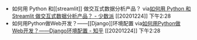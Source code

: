 - 如何用 Python 和[[streamlit]] 做交互式数据分析产品？
  via[如何用 Python 和 Streamlit 做交互式数据分析产品？ - 少数派](https://sspai.com/post/58474)
  [[20201224]] 下午2:28
- 如何用Python做Web开发？——[[Django]]环境配置
  via[如何用Python做Web开发？——Django环境配置 - 知乎](https://zhuanlan.zhihu.com/p/29098744)
  [[20201224]] 下午2:28

